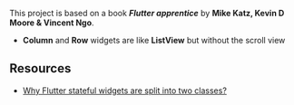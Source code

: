 This project is based on a book ***Flutter apprentice*** by **Mike Katz, Kevin D Moore & Vincent Ngo**.

* **Column** and **Row** widgets are like **ListView** but without the scroll view

## Resources

* [Why Flutter stateful widgets are split into two classes?](https://stackoverflow.com/questions/50612237/why-are-stateful-widgets-defined-as-two-classes-in-flutter)